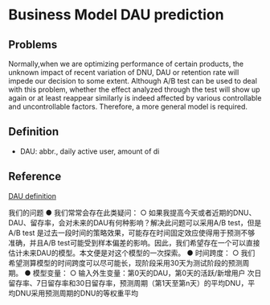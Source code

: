 # Business Model DAU prediction

## Problems
Normally,when we are optimizing performance of certain products, the unknown impact of recent variation of DNU, DAU or retention rate will impede our decision to some extent. Although A/B test can be used to deal with this problem, whether the effect analyzed through the test will show up again or at least reappear similarly is indeed affected by various controllable and uncontrollable factors. Therefore, a more general model is required.

## Definition
- DAU: abbr., daily active user, amount of di


## Reference
[DAU definition](https://www.profitwell.com/recur/all/daily-active-users/)

我们的问题
● 我们常常会存在此类疑问：
	○ 如果我提高今天或者近期的DNU、DAU、留存率，会对未来的DAU有何种影响？解决此问题可以采用A/B test，但是A/B test 是过去一段时间的策略效果，可能存在时间固定效应使得用于预测不够准确，并且A/B test可能受到样本偏差的影响。因此，我们希望存在一个可以直接估计未来DAU的模型。本文便是对这个模型的一次探索。
● 时间跨度：
	○ 我们希望测算模型的时间跨度可以尽可能长，现阶段采用30天为测试阶段的预测周期。
● 模型变量：
	○ 输入外生变量：第0天的DAU，第0天的活跃/新增用户 次日留存率、7日留存率和30日留存率，预测周期（第1天至第n天）的平均DNU，平均DNU采用预测周期的DNU的等权重平均
